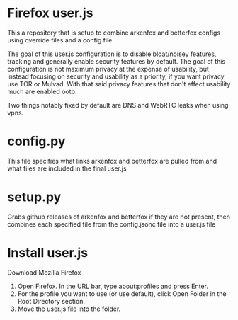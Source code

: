 # Firefox user.js
This a repository that is setup to combine arkenfox and betterfox configs using override files and a config file

The goal of this user.js configuration is to disable bloat/noisey features, tracking and generally enable security features by default. The goal of this configuration is not maximum privacy at the expense of usability, but instead focusing on security and usability as a priority, if you want privacy use TOR or Mulvad. With that said privacy features that don't effect usability much are enabled ootb.

Two things notably fixed by default are DNS and WebRTC leaks when using vpns.

# config.py
This file specifies what links arkenfox and betterfox are pulled from and what files are included in the final user.js

# setup.py
Grabs github releases of arkenfox and betterfox if they are not present, then combines each specified file from the config.jsonc file into a user.js file

# Install user.js
Download Mozilla Firefox
1. Open Firefox. In the URL bar, type about:profiles and press Enter.
2. For the profile you want to use (or use default), click Open Folder in the Root Directory section.
3. Move the user.js file into the folder.
